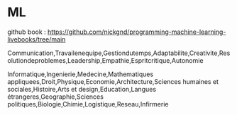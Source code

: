 # ML
github book : https://github.com/nickgnd/programming-machine-learning-livebooks/tree/main



 

Communication,Travailenequipe,Gestiondutemps,Adaptabilite,Creativite,Resolutiondeproblemes,Leadership,Empathie,Espritcritique,Autonomie

 Informatique,Ingenierie,Medecine,Mathematiques appliquees,Droit,Physique,Economie,Architecture,Sciences humaines et sociales,Histoire,Arts et design,Education,Langues étrangeres,Geographie,Sciences politiques,Biologie,Chimie,Logistique,Reseau,Infirmerie
